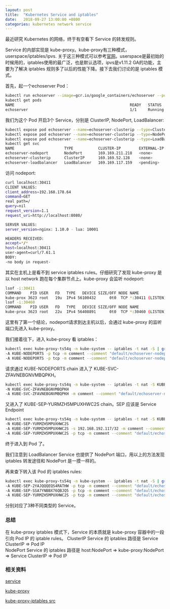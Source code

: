 ```yaml
---
layout: post
title:  "Kubernetes Service and iptables"
date:   2018-09-27 13:00:00 +0800
categories: kubernetes network service
---
```

最近研究 Kubernetes 的网络，终于有空看下 Service 的转发规则。

Service 的内部实现是 kube-proxy。kube-proxy有三种模式，userspace/iptables/ipvs. 关于这三种模式可以参考[官网](https://kubernetes.io/docs/concepts/services-networking/service/)。userspace是最初始的时候用的，iptables使用的最广泛，也是默认选项，ipvs是v1.11.2 GA的功能，主要为了解决 iptables 规则多了以后的性能下降。接下去我们讨论的是 iptables 模式。

首先，起一个echoserver Pod：

```sh
kubectl run echoserver --image=gcr.io/google_containers/echoserver --port=8080
kubectl get pods
NAME                                                   READY   STATUS      RESTARTS   AGE
echoserver                                             1/1     Running     0          3h4m
```

我们为这个 Pod 开启3个 Service，分别是 ClusterIP, NodePort, LoadBalancer:

```sh
kubectl expose pod echoserver --name=echoserver-clusterip --type=ClusterIP
kubectl expose pod echoserver --name=echoserver-clusterip --type=NodePort
kubectl expose pod echoserver --name=echoserver-clusterip --type=LoadBalancer
kubectl get svc
NAME                      TYPE           CLUSTER-IP        EXTERNAL-IP   PORT(S)          AGE
echoserver-nodeport       NodePort       169.169.211.218   <none>        8080:30411/TCP   115m
echoserver-clusterip      ClusterIP      169.169.52.128    <none>        8080/TCP         89m
echoserver-loadbalancer   LoadBalancer   169.169.117.159   <pending>     8080:30460/TCP   28m
```

访问 nodeport:

```sh
curl localhost:30411
CLIENT VALUES:
client_address=192.168.178.64
command=GET
real path=/
query=nil
request_version=1.1
request_uri=http://localhost:8080/

SERVER VALUES:
server_version=nginx: 1.10.0 - lua: 10001

HEADERS RECEIVED:
accept=*/*
host=localhost:30411
user-agent=curl/7.61.1
BODY:
-no body in request-
```

其实在主机上是看不到 service iptables rules。仔细研究了发现 kube-proxy 是以 host network 跑在每个集群节点上。kube-proxy 会监听 nodeport:

```sh
lsof -i:30411
COMMAND    PID USER   FD   TYPE   DEVICE SIZE/OFF NODE NAME
kube-prox 3623 root   19u  IPv4 56100432      0t0  TCP *:30411 (LISTEN)
lsof -i:30460
COMMAND    PID USER   FD   TYPE   DEVICE SIZE/OFF NODE NAME
kube-prox 3623 root   22u  IPv4 56408891      0t0  TCP *:30460 (LISTEN)
```

这里有了第一个结论，nodeport请求到达主机以后，会通过 kube-proxy 的监听端口先进入 kube-proxy。

我们接着往下，进入 kube-proxy 看 iptables：

```sh
kubectl exec kube-proxy-ts54q -n kube-system -- iptables -t nat -S | grep 30411
-A KUBE-NODEPORTS -p tcp -m comment --comment "default/echoserver-nodeport:" -m tcp --dport 30411 -j KUBE-MARK-MASQ
-A KUBE-NODEPORTS -p tcp -m comment --comment "default/echoserver-nodeport:" -m tcp --dport 30411 -j KUBE-SVC-ZFAVNEBGNVMBQPKH
```

请求通过 KUBE-NODEPORTS chain 进入了 KUBE-SVC-ZFAVNEBGNVMBQPKH。

```sh
kubectl exec kube-proxy-ts54q -n kube-system -- iptables -t nat -S KUBE-SVC-ZFAVNEBGNVMBQPKH
-N KUBE-SVC-ZFAVNEBGNVMBQPKH
-A KUBE-SVC-ZFAVNEBGNVMBQPKH -m comment --comment "default/echoserver-nodeport:" -j KUBE-SEP-YURMZH5MPUXHWC2S
```

又进入了 KUBE-SEP-YURMZH5MPUXHWC2S chain。SEP 应该是 Service Endpoint

```sh
kubectl exec kube-proxy-ts54q -n kube-system -- iptables -t nat -S KUBE-SEP-YURMZH5MPUXHWC2S
-N KUBE-SEP-YURMZH5MPUXHWC2S
-A KUBE-SEP-YURMZH5MPUXHWC2S -s 192.168.192.117/32 -m comment --comment "default/echoserver-nodeport:" -j KUBE-MARK-MASQ
-A KUBE-SEP-YURMZH5MPUXHWC2S -p tcp -m comment --comment "default/echoserver-nodeport:" -m tcp -j DNAT --to-destination 192.168.192.117:8080
```

终于进入到 Pod 了。

我们注意到 LoadBalancer Service 也提供了 NodePort 端口，用以上的方法发现 iptables 转发途径和 NodePort 是一摸一样的。

再来查下转入该 Pod 的 iptables rules:

```sh
kubectl exec kube-proxy-ts54q -n kube-system -- iptables -t nat -S | grep 192.168.192.117:8080
-A KUBE-SEP-2YAJQQQEQS4RATHW -p tcp -m comment --comment "default/echoserver-loadbalancer:" -m tcp -j DNAT --to-destination 192.168.192.117:8080
-A KUBE-SEP-SSA7YNBBX76QBJQ5 -p tcp -m comment --comment "default/echoserver-clusterip:" -m tcp -j DNAT --to-destination 192.168.192.117:8080
-A KUBE-SEP-YURMZH5MPUXHWC2S -p tcp -m comment --comment "default/echoserver-nodeport:" -m tcp -j DNAT --to-destination 192.168.192.117:8080
```

分别对应了3种不同类型的 Service。

### 总结

在 kube-proxy iptables 模式下，Service 的本质就是 kube-proxy 容器中的一段引向 Pod IP 的 iptable rules。  ClusterIP Service 的 iptables 路径是 Service ClusterIP => Pod IP  
NodePort Service 的 iptables 路径是 host:NodePort => kube-proxy:NodePort => Service ClusterIP => Pod IP



### 相关资料

[service](https://kubernetes.io/docs/concepts/services-networking/service/)  

[kube-proxy](https://kubernetes.io/docs/reference/command-line-tools-reference/kube-proxy/)  

[kube-proxy-iptables src](https://github.com/kubernetes/kubernetes/blob/master/pkg/proxy/iptables/proxier.go)

